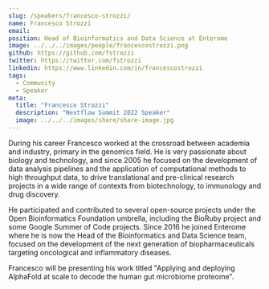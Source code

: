 ```yaml
---
slug: /speakers/francesco-strozzi/
name: Francesco	Strozzi
email:
position: Head of Bioinformatics and Data Science at Enterome
image: ../../../images/people/francescostrozzi.png
github: https://github.com/fstrozzi
twitter: https://twitter.com/fstrozzi
linkedin: https://www.linkedin.com/in/francescostrozzi
tags:
  - Community
  - Speaker
meta:
  title: "Francesco	Strozzi"
  description: "Nextflow Summit 2022 Speaker"
  image: ../../../images/share/share-image.jpg
---
```

During his career Francesco worked at the crossroad between academia and industry, primary in the genomics field. He is very passionate about biology and technology, and since 2005 he focused on the development of data analysis pipelines and the application of computational methods to high throughput data, to drive translational and pre-clinical research projects in a wide range of contexts from biotechnology, to immunology and drug discovery.

He participated and contributed to several open-source projects under the Open Bioinformatics Foundation umbrella, including the BioRuby project and some Google Summer of Code projects. Since 2016 he joined Enterome where he is now the Head of the Bioinformatics and Data Science team, focused on the development of the next generation of biopharmaceuticals targeting oncological and inflammatory diseases.

Francesco will be presenting his work titled "Applying and deploying AlphaFold at scale to decode the human gut microbiome proteome".
